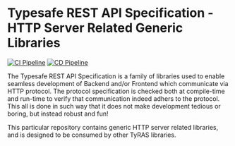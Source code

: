 # Typesafe REST API Specification - HTTP Server Related Generic Libraries

[![CI Pipeline](https://github.com/ty-ras/server/actions/workflows/ci.yml/badge.svg)](https://github.com/ty-ras/server/actions/workflows/ci.yml)
[![CD Pipeline](https://github.com/ty-ras/server/actions/workflows/cd.yml/badge.svg)](https://github.com/ty-ras/server/actions/workflows/cd.yml)

The Typesafe REST API Specification is a family of libraries used to enable seamless development of Backend and/or Frontend which communicate via HTTP protocol.
The protocol specification is checked both at compile-time and run-time to verify that communication indeed adhers to the protocol.
This all is done in such way that it does not make development tedious or boring, but instead robust and fun!

This particular repository contains generic HTTP server related libraries, and is designed to be consumed by other TyRAS libraries.